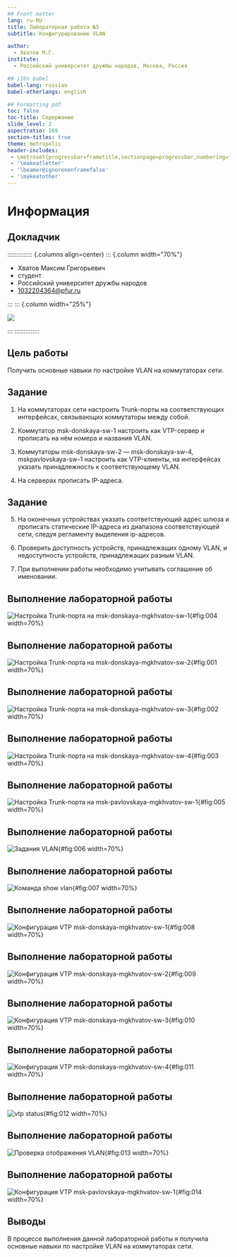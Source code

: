 ```yaml
---
## Front matter
lang: ru-RU
title: Лабораторная работа №5
subtitle: Конфигурирование VLAN

author:
  - Хватов М.Г.
institute:
  - Российский университет дружбы народов, Москва, Россия

## i18n babel
babel-lang: russian
babel-otherlangs: english

## Formatting pdf
toc: false
toc-title: Содержание
slide_level: 2
aspectratio: 169
section-titles: true
theme: metropolis
header-includes:
 - \metroset{progressbar=frametitle,sectionpage=progressbar,numbering=fraction}
 - '\makeatletter'
 - '\beamer@ignorenonframefalse'
 - '\makeatother'
---
```


# Информация

## Докладчик

:::::::::::::: {.columns align=center}
::: {.column width="70%"}

  * Хватов Максим Григорьевич
  * студент
  * Российский университет дружбы народов
  * [1032204364@pfur.ru](mailto:1032204364@pfur.ru)

:::
::: {.column width="25%"}

![](./image/mgkhvatov.jpg)

:::
::::::::::::::

## Цель работы

Получить основные навыки по настройке VLAN на коммутаторах сети.

## Задание

1. На коммутаторах сети настроить Trunk-порты на соответствующих интерфейсах, связывающих коммутаторы между собой.

2. Коммутатор msk-donskaya-sw-1 настроить как VTP-сервер и прописать на
нём номера и названия VLAN.

3. Коммутаторы msk-donskaya-sw-2 — msk-donskaya-sw-4, mskpavlovskaya-sw-1 настроить как VTP-клиенты, на интерфейсах указать
принадлежность к соответствующему VLAN.

4. На серверах прописать IP-адреса.

## Задание

5. На оконечных устройствах указать соответствующий адрес шлюза и прописать статические IP-адреса из диапазона соответствующей сети, следуя регламенту выделения ip-адресов.

6. Проверить доступность устройств, принадлежащих одному VLAN, и недоступность устройств, принадлежащих разным VLAN.

7. При выполнении работы необходимо учитывать соглашение об именовании.


## Выполнение лабораторной работы

![Настройка Trunk-порта на msk-donskaya-mgkhvatov-sw-1](image/4.png){#fig:004 width=70%}

## Выполнение лабораторной работы

![Настройка Trunk-порта на msk-donskaya-mgkhvatov-sw-2](image/1.png){#fig:001 width=70%}

## Выполнение лабораторной работы

![Настройка Trunk-порта на msk-donskaya-mgkhvatov-sw-3](image/2.png){#fig:002 width=70%}

## Выполнение лабораторной работы

![Настройка Trunk-порта на msk-donskaya-mgkhvatov-sw-4](image/3.png){#fig:003 width=70%}

## Выполнение лабораторной работы

![Настройка Trunk-порта на msk-pavlovskaya-mgkhvatov-sw-1](image/5.png){#fig:005 width=70%}

## Выполнение лабораторной работы

![Задания VLAN](image/6.png){#fig:006 width=70%}

## Выполнение лабораторной работы

![Команда show vlan](image/7.png){#fig:007 width=70%}

## Выполнение лабораторной работы

![Конфигурация VTP msk-donskaya-mgkhvatov-sw-1](image/8.png){#fig:008 width=70%}

## Выполнение лабораторной работы

![Конфигурация VTP msk-donskaya-mgkhvatov-sw-2](image/9.png){#fig:009 width=70%}

## Выполнение лабораторной работы

![Конфигурация VTP msk-donskaya-mgkhvatov-sw-3](image/10.png){#fig:010 width=70%}

## Выполнение лабораторной работы

![Конфигурация VTP msk-donskaya-mgkhvatov-sw-4](image/11.png){#fig:011 width=70%}

## Выполнение лабораторной работы

![vtp status](image/12.png){#fig:012 width=70%}

## Выполнение лабораторной работы

![Проверка отображения VLAN](image/13.png){#fig:013 width=70%}

## Выполнение лабораторной работы

![Конфигурация VTP msk-pavlovskaya-mgkhvatov-sw-1](image/14.png){#fig:014 width=70%}

## Выводы

В процессе выполнения данной лабораторной работы я получила основные навыки по настройке VLAN на коммутаторах сети.